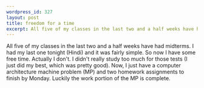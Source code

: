 ```yaml
--- 
wordpress_id: 327
layout: post
title: freedom for a time
excerpt: All five of my classes in the last two and a half weeks have had midterms.  I had my last one tonight (Hindi) and it was fairly simple.  So now I have some free time.  Actually I don't.  I didn't really study too much for those tests (I just did my best, which was pretty good).  Now, I just have a computer architecture machine problem (MP) and two homework assignments to finish by Monday.  Luckily the work portion of the MP is complete.
---
```

All five of my classes in the last two and a half weeks have had midterms.  I had my last one tonight (Hindi) and it was fairly simple.  So now I have some free time.  Actually I don't.  I didn't really study too much for those tests (I just did my best, which was pretty good).  Now, I just have a computer architecture machine problem (MP) and two homework assignments to finish by Monday.  Luckily the work portion of the MP is complete.
